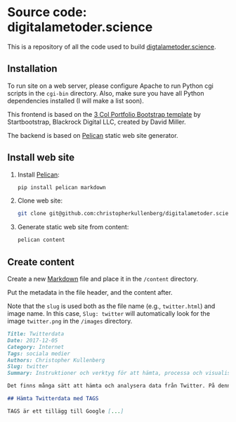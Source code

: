 # Source code: digitalametoder.science

This is a repository of all the code used to build
[digtalametoder.science](http://digitalametoder.science).

## Installation

To run site on a web server, please configure Apache to run Python cgi scripts in the `cgi-bin` directory. Also, make sure you have all Python dependencies installed (I will make a list soon).

This frontend is based on the [3 Col Portfolio Bootstrap template](https://github.com/BlackrockDigital/startbootstrap-3-col-portfolio) by Startbootstrap, Blackrock Digital LLC, created by David Miller.

The backend is based on [Pelican](http://getpelican.com/) static web site generator. 

## Install web site

1. Install [Pelican](http://docs.getpelican.com/en/stable/quickstart.html):
	```bash
	pip install pelican markdown
	```
2. Clone web site:
	```bash
	git clone git@github.com:christopherkullenberg/digitalametoder.science.git
	```
3. Generate static web site from content:
	```bash
	pelican content
	```

## Create content

Create a new [Markdown](https://en.wikipedia.org/wiki/Markdown) file and place it in the `/content` directory.

Put the metadata in the file header, and the content after.

Note that the `slug` is used both as the file name (e.g., `twitter.html`) and image name. In this case, `Slug: twitter` will automatically look for the image `twitter.png` in the `/images` directory.

```md
Title: Twitterdata
Date: 2017-12-05
Category: Internet
Tags: sociala medier
Authors: Christopher Kullenberg
Slug: twitter
Summary: Instruktioner och verktyg för att hämta, processa och visualisera data från Twitter.

Det finns många sätt att hämta och analysera data från Twitter. På denna sida finns instruktioner för verktygen TAGS, för att hämta data, och sedan Gephi, som används för att visualisera datan. Fler metoder för både insamling och analys kommer inom kort.

## Hämta Twitterdata med TAGS

TAGS är ett tillägg till Google [...]
```

